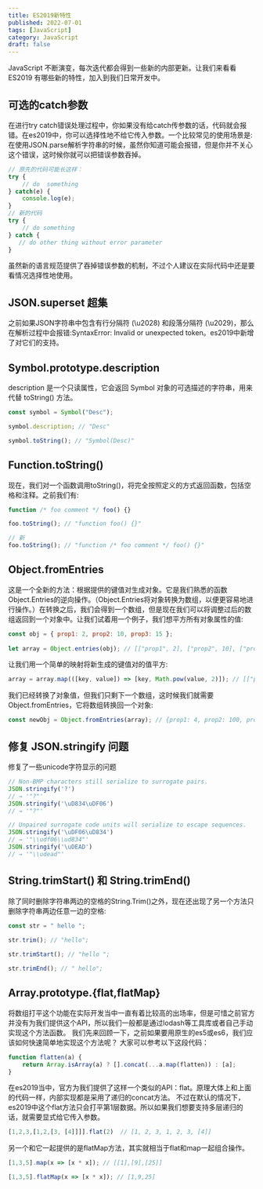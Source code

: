 ```yaml
---
title: ES2019新特性
published: 2022-07-01
tags: [JavaScript]
category: JavaScript
draft: false
---
```


JavaScript 不断演变，每次迭代都会得到一些新的内部更新。让我们来看看 ES2019 有哪些新的特性，加入到我们日常开发中。

## 可选的catch参数

在进行try catch错误处理过程中，你如果没有给catch传参数的话，代码就会报错。在es2019中，你可以选择性地不给它传入参数。一个比较常见的使用场景是: 在使用JSON.parse解析字符串的时候，虽然你知道可能会报错，但是你并不关心这个错误，这时候你就可以把错误参数吞掉。

```js
// 原先的代码可能长这样：
try {
	// do  something
} catch(e) {
	console.log(e);
}
// 新的代码
try {
	// do something
} catch {
   // do other thing without error parameter
}
```

虽然新的语言规范提供了吞掉错误参数的机制，不过个人建议在实际代码中还是要看情况选择性地使用。

## JSON.superset 超集

之前如果JSON字符串中包含有行分隔符 (\u2028) 和段落分隔符 (\u2029)，那么在解析过程中会报错:SyntaxError: Invalid or unexpected token。es2019中新增了对它们的支持。

## Symbol.prototype.description	

description 是一个只读属性，它会返回 Symbol 对象的可选描述的字符串，用来代替 toString() 方法。

```js
const symbol = Symbol("Desc");

symbol.description; // "Desc"

symbol.toString(); // "Symbol(Desc)"
```

## Function.toString()

现在，我们对一个函数调用toString()，将完全按照定义的方式返回函数，包括空格和注释。之前我们有:

```js
function /* foo comment */ foo() {}

foo.toString(); // "function foo() {}"

// 新
foo.toString(); // "function /* foo comment */ foo() {}"
```

## Object.fromEntries

这是一个全新的方法：根据提供的键值对生成对象。它是我们熟悉的函数Object.Entries的逆向操作。（Object.Entries将对象转换为数组，以便更容易地进行操作。）在转换之后，我们会得到一个数组，但是现在我们可以将调整过后的数组返回到一个对象中。让我们试着用一个例子，我们想平方所有对象属性的值:

```js
const obj = { prop1: 2, prop2: 10, prop3: 15 };
 
let array = Object.entries(obj); // [["prop1", 2], ["prop2", 10], ["prop3", 15]]
```

让我们用一个简单的映射将新生成的键值对的值平方:

```js
array = array.map(([key, value]) => [key, Math.pow(value, 2)]); // [["prop1", 4], ["prop2", 100], ["prop3", 225]]
```

我们已经转换了对象值，但我们只剩下一个数组，这时候我们就需要Object.fromEntries，它将数组转换回一个对象:

```js
const newObj = Object.fromEntries(array); // {prop1: 4, prop2: 100, prop3: 225}
```

## 修复 JSON.stringify 问题

修复了一些unicode字符显示的问题

```js
// Non-BMP characters still serialize to surrogate pairs.
JSON.stringify('?')
// → '"?"'
JSON.stringify('\uD834\uDF06')
// → '"?"'

// Unpaired surrogate code units will serialize to escape sequences.
JSON.stringify('\uDF06\uD834')
// → '"\\udf06\\ud834"'
JSON.stringify('\uDEAD')
// → '"\\udead"'
```

## String.trimStart() 和 String.trimEnd()

除了同时删除字符串两边的空格的String.Trim()之外，现在还出现了另一个方法只删除字符串两边任意一边的空格:

```js
const str = " hello ";
 
str.trim(); // "hello";

str.trimStart(); // "hello ";

str.trimEnd(); // " hello";
```

## Array.prototype.{flat,flatMap}	
将数组打平这个功能在实际开发当中一直有着比较高的出场率，但是可惜之前官方并没有为我们提供这个API，所以我们一般都是通过lodash等工具库或者自己手动实现这个方法函数。
我们先来回顾一下，之前如果要用原生的es5或es6，我们应该如何快速简单地实现这个方法呢？
大家可以参考以下这段代码：

```js
function flatten(a) {
    return Array.isArray(a) ? [].concat(...a.map(flatten)) : [a];
}
```

在es2019当中，官方为我们提供了这样一个类似的API：flat。原理大体上和上面的代码一样，内部实现都是采用了递归的concat方法。
不过在默认的情况下，es2019中这个flat方法只会打平第1层数据。所以如果我们想要支持多层递归的话，就需要显式给它传入参数。

```js
[1,2,3,[1,2,[3, [4]]]].flat(2)  // [1, 2, 3, 1, 2, 3, [4]]
```

另一个和它一起提供的是flatMap方法，其实就相当于flat和map一起组合操作。

```js
[1,3,5].map(x => [x * x]); // [[1],[9],[25]]

[1,3,5].flatMap(x => [x * x]); // [1,9,25]
```
